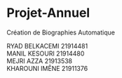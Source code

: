 # Projet-Annuel
Création de Biographies Automatique

RYAD BELKACEMI 21914481 <br>
MANIL KESOURI  21914480 <br>
MEJRI AZZA     21913538 <br>
KHAROUNI IMÊNE 21911376 <br>
